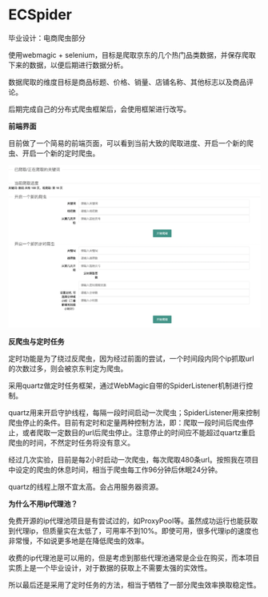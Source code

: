 # ECSpider
毕业设计：电商爬虫部分

使用webmagic + selenium，目标是爬取京东的几个热门品类数据，并保存爬取下来的数据，以便后期进行数据分析。

数据爬取的维度目标是商品标题、价格、销量、店铺名称、其他标志以及商品评论。

后期完成自己的分布式爬虫框架后，会使用框架进行改写。

**前端界面**

目前做了一个简易的前端页面，可以看到当前大致的爬取进度、开启一个新的爬虫、开启一个新的定时爬虫。

![index](https://github.com/tribbleofjim/ECSpider/blob/master/pictures/index.png)

**反爬虫与定时任务**

定时功能是为了绕过反爬虫，因为经过前面的尝试，一个时间段内同个ip抓取url的次数过多，则会被京东判定为爬虫。

采用quartz做定时任务框架，通过WebMagic自带的SpiderListener机制进行控制。

quartz用来开启守护线程，每隔一段时间启动一次爬虫；SpiderListener用来控制爬虫停止的条件。目前有定时和定量两种控制方法，即：爬取一段时间后爬虫停止，或者爬取一定数目的url后爬虫停止。注意停止的时间应不能超过quartz重启爬虫的时间，不然定时任务将没有意义。

经过几次实验，目前是每2小时启动一次爬虫，每次爬取480条url。按照我在项目中设定的爬虫的休息时间，相当于爬虫每工作96分钟后休眠24分钟。

quartz的线程上限不宜太高。会占用服务器资源。



**为什么不用ip代理池？**

免费开源的ip代理池项目是有尝试过的，如ProxyPool等。虽然成功运行也能获取到代理ip，但质量实在太低了，可用率不到10%。即使可用，很多代理ip的速度也非常慢，不如说更多地是在降低爬虫的效率。

收费的ip代理池是可以用的，但是考虑到那些代理池通常是企业在购买，而本项目实质上是一个毕业设计，对于数据的获取上不需要太强的实效性。

所以最后还是采用了定时任务的方法，相当于牺牲了一部分爬虫效率换取稳定性。
